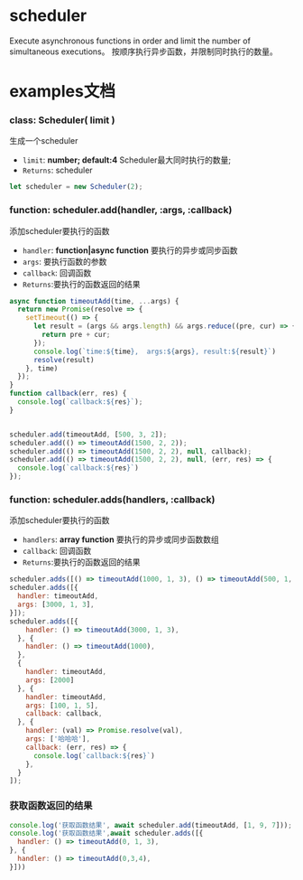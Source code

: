 # scheduler
Execute asynchronous functions in order and limit the number of simultaneous executions。
按顺序执行异步函数，并限制同时执行的数量。

# examples文档

### class: Scheduler( limit )
生成一个scheduler
+ `limit`: **number; default:4**  Scheduler最大同时执行的数量;
+ `Returns`: scheduler

```js
let scheduler = new Scheduler(2);
```

### function: scheduler.add(handler, :args, :callback)
添加scheduler要执行的函数
+ `handler`: **function|async function** 要执行的异步或同步函数
+ `args`: 要执行函数的参数
+ `callback`: 回调函数
+ `Returns`:要执行的函数返回的结果

```js
async function timeoutAdd(time, ...args) {
  return new Promise(resolve => {
    setTimeout(() => {
      let result = (args && args.length) && args.reduce((pre, cur) => {
        return pre + cur;
      });
      console.log(`time:${time},  args:${args}, result:${result}`)
      resolve(result)
    }, time)
  });
}
function callback(err, res) {
  console.log(`callback:${res}`);
}


scheduler.add(timeoutAdd, [500, 3, 2]);
scheduler.add(() => timeoutAdd(1500, 2, 2));
scheduler.add(() => timeoutAdd(1500, 2, 2), null, callback);
scheduler.add(() => timeoutAdd(1500, 2, 2), null, (err, res) => {
  console.log(`callback:${res}`)
});
```

### function: scheduler.adds(handlers, :callback)
添加scheduler要执行的函数
+ `handlers`: **array function** 要执行的异步或同步函数数组
+ `callback`: 回调函数
+ `Returns`:要执行的函数返回的结果

```javascript
scheduler.adds([() => timeoutAdd(1000, 1, 3), () => timeoutAdd(500, 1, 2, 3, 4), () => timeoutAdd(400, 1, 4), () => timeoutAdd(600)];
scheduler.adds([{
  handler: timeoutAdd,
  args: [3000, 1, 3],
}]);
scheduler.adds([{
    handler: () => timeoutAdd(3000, 1, 3),
  }, {
    handler: () => timeoutAdd(1000),
  },
  {
    handler: timeoutAdd,
    args: [2000]
  }, {
    handler: timeoutAdd,
    args: [100, 1, 5],
    callback: callback,
  }, {
    handler: (val) => Promise.resolve(val),
    args: ['哈哈哈'],
    callback: (err, res) => {
      console.log(`callback:${res}`)
    },
  }
]);
```

### 获取函数返回的结果
```javascript
console.log('获取函数结果', await scheduler.add(timeoutAdd, [1, 9, 7]));
console.log('获取函数结果',await scheduler.adds([{
  handler: () => timeoutAdd(0, 1, 3),
}, {
  handler: () => timeoutAdd(0,3,4),
}]))
```


